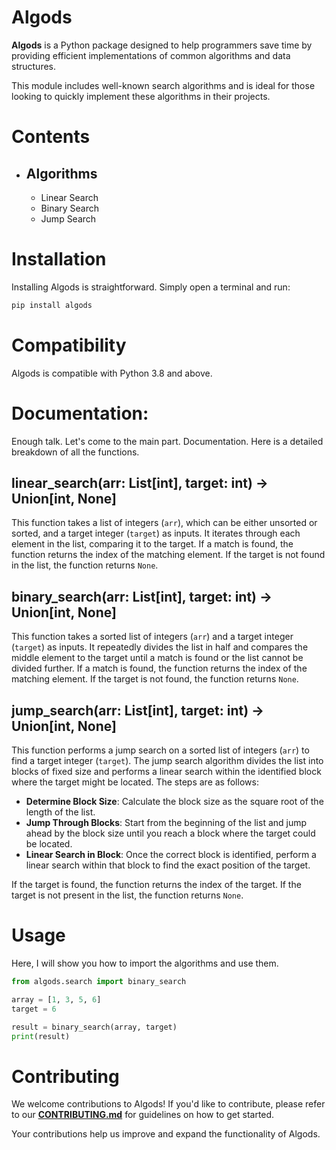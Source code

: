 # Algods
**Algods** is a Python package designed to help programmers save time by providing efficient implementations of common algorithms and data structures. 

This module includes well-known search algorithms and is ideal for those looking to quickly implement these algorithms in their projects.

# Contents
- ## Algorithms
    - Linear Search
    - Binary Search
    - Jump Search

# Installation
Installing Algods is straightforward. Simply open a terminal and run:

```bash
pip install algods
```

# Compatibility
Algods is compatible with Python 3.8 and above.

# Documentation:
Enough talk. Let's come to the main part. Documentation. Here is a detailed breakdown of all the functions. 

## linear_search(arr: List[int], target: int) -> Union[int, None]
This function takes a list of integers (`arr`), which can be either unsorted or sorted, and a target integer (`target`) as inputs. It iterates through each element in the list, comparing it to the target. If a match is found, the function returns the index of the matching element. If the target is not found in the list, the function returns `None`.

## binary_search(arr: List[int], target: int) -> Union[int, None]
This function takes a sorted list of integers (`arr`) and a target integer (`target`) as inputs. It repeatedly divides the list in half and compares the middle element to the target until a match is found or the list cannot be divided further. If a match is found, the function returns the index of the matching element. If the target is not found, the function returns `None`.

## jump_search(arr: List[int], target: int) -> Union[int, None]
This function performs a jump search on a sorted list of integers (`arr`) to find a target integer (`target`). The jump search algorithm divides the list into blocks of fixed size and performs a linear search within the identified block where the target might be located. The steps are as follows:

- **Determine Block Size**: Calculate the block size as the square root of the length of the list.
- **Jump Through Blocks**: Start from the beginning of the list and jump ahead by the block size until you reach a block where the target could be located.
- **Linear Search in Block**: Once the correct block is identified, perform a linear search within that block to find the exact position of the target.

If the target is found, the function returns the index of the target. If the target is not present in the list, the function returns `None`.

# Usage
Here, I will show you how to import the algorithms and use them.

```python
from algods.search import binary_search

array = [1, 3, 5, 6]
target = 6

result = binary_search(array, target)
print(result)
```

# Contributing
We welcome contributions to Algods! If you'd like to contribute, please refer to our **[CONTRIBUTING.md](https://github.com/UniquePython/Algods/blob/main/CONTRIBUTING.md)** for guidelines on how to get started.

Your contributions help us improve and expand the functionality of Algods.